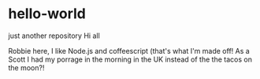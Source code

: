 # hello-world
just another repository
Hi all

Robbie here, I like Node.js and coffeescript (that's what I'm made off!
As a Scott I had my porrage in the morning in the UK instead of the the tacos on the moon?!
